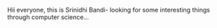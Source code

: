 Hii everyone, this is Srinidhi Bandi- looking for some interesting things through computer science...
